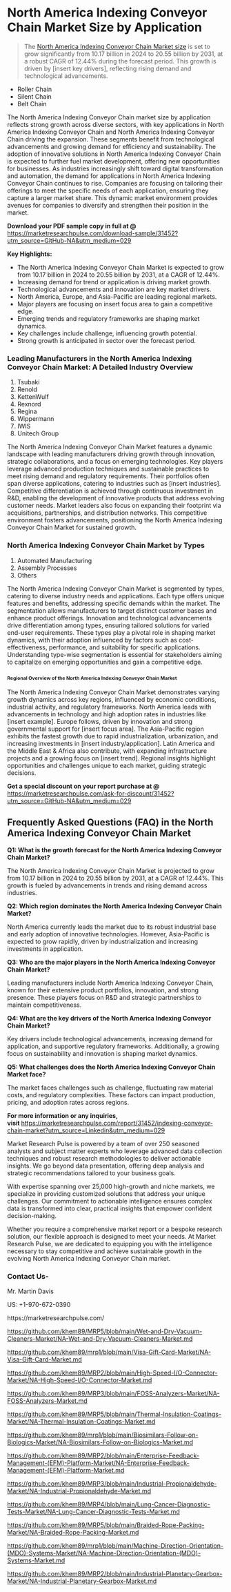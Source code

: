 <h1>North America Indexing Conveyor Chain Market&nbsp;Size by Application</h1><blockquote><p>The <a href="https://marketresearchpulse.com/download-sample/31452?utm_source=GitHub-NA&amp;utm_medium=029">North America Indexing Conveyor Chain Market size</a> is set to grow significantly from 10.17 billion in 2024 to 20.55 billion by 2031, at a robust CAGR of 12.44% during the forecast period. This growth is driven by [insert key drivers], reflecting rising demand and technological advancements.</p></blockquote><ul><li>Roller Chain<li> Silent Chain<li> Belt Chain</li></ul><p>The North America Indexing Conveyor Chain market size by application reflects strong growth across diverse sectors, with key applications in North America Indexing Conveyor Chain and North America Indexing Conveyor Chain driving the expansion. These segments benefit from technological advancements and growing demand for efficiency and sustainability. The adoption of innovative solutions in North America Indexing Conveyor Chain is expected to further fuel market development, offering new opportunities for businesses. As industries increasingly shift toward digital transformation and automation, the demand for applications in North America Indexing Conveyor Chain continues to rise. Companies are focusing on tailoring their offerings to meet the specific needs of each application, ensuring they capture a larger market share. This dynamic market environment provides avenues for companies to diversify and strengthen their position in the market.</p><p><strong>Download your PDF sample copy in full at @ </strong><a href="https://marketresearchpulse.com/download-sample/31452?utm_source=GitHub-NA&amp;utm_medium=029">https://marketresearchpulse.com/download-sample/31452?utm_source=GitHub-NA&amp;utm_medium=029</a></p><p><strong>Key Highlights: </strong></p><ul><li>The North America Indexing Conveyor Chain Market is expected to grow from 10.17 billion in 2024 to 20.55 billion by 2031, at a CAGR of 12.44%.</li><li>Increasing demand for trend or application is driving market growth.</li><li>Technological advancements and innovation are key market drivers.</li><li>North America, Europe, and Asia-Pacific are leading regional markets.</li><li>Major players are focusing on insert focus area to gain a competitive edge.</li><li>Emerging trends and regulatory frameworks are shaping market dynamics.</li><li>Key challenges include challenge, influencing growth potential.</li><li>Strong growth is anticipated in sector over the forecast period.</li></ul><h3>Leading Manufacturers in the North America Indexing Conveyor Chain Market: A Detailed Industry Overview</h3><ol><li>Tsubaki</li><li>Renold</li><li>KettenWulf</li><li>Rexnord</li><li>Regina</li><li>Wippermann</li><li>IWIS</li><li>Unitech Group</li></ol><div class="flex max-w-full flex-col flex-grow"><div class="min-h-8 text-message flex w-full flex-col items-end gap-2 whitespace-normal break-words [.text-message+&amp;]:mt-5" dir="auto" data-message-author-role="assistant" data-message-id="fd8432e4-4910-450d-b182-61b7bfb0a01f" data-message-model-slug="gpt-4o"><div class="flex w-full flex-col gap-1 empty:hidden first:pt-[3px]"><div class="markdown prose w-full break-words dark:prose-invert light"><p>The North America Indexing Conveyor Chain Market features a dynamic landscape with leading manufacturers driving growth through innovation, strategic collaborations, and a focus on emerging technologies. Key players leverage advanced production techniques and sustainable practices to meet rising demand and regulatory requirements. Their portfolios often span diverse applications, catering to industries such as [insert industries]. Competitive differentiation is achieved through continuous investment in R&amp;D, enabling the development of innovative products that address evolving customer needs. Market leaders also focus on expanding their footprint via acquisitions, partnerships, and distribution networks. This competitive environment fosters advancements, positioning the North America Indexing Conveyor Chain Market for sustained growth.</p></div></div></div></div><h3>North America Indexing Conveyor Chain Market by Types</h3><ol><li>Automated Manufacturing<li> Assembly Processes<li> Others</li></ol><div class="flex max-w-full flex-col flex-grow"><div class="min-h-8 text-message flex w-full flex-col items-end gap-2 whitespace-normal break-words [.text-message+&amp;]:mt-5" dir="auto" data-message-author-role="assistant" data-message-id="084470be-0bb7-4664-bddf-5156b4f41249" data-message-model-slug="gpt-4o-mini"><div class="flex w-full flex-col gap-1 empty:hidden first:pt-[3px]"><div class="markdown prose w-full break-words dark:prose-invert light"><p>The North America Indexing Conveyor Chain Market is segmented by types, catering to diverse industry needs and applications. Each type offers unique features and benefits, addressing specific demands within the market. The segmentation allows manufacturers to target distinct customer bases and enhance product offerings. Innovation and technological advancements drive differentiation among types, ensuring tailored solutions for varied end-user requirements. These types play a pivotal role in shaping market dynamics, with their adoption influenced by factors such as cost-effectiveness, performance, and suitability for specific applications. Understanding type-wise segmentation is essential for stakeholders aiming to capitalize on emerging opportunities and gain a competitive edge.</p></div></div></div></div><h3><span style="font-size: 11px;">Regional Overview of the North America Indexing Conveyor Chain Market</span></h3><div class="flex max-w-full flex-col flex-grow"><div class="min-h-8 text-message flex w-full flex-col items-end gap-2 whitespace-normal break-words [.text-message+&amp;]:mt-5" dir="auto" data-message-author-role="assistant" data-message-id="e9038762-ce64-4e30-91c9-9bd413514231" data-message-model-slug="gpt-4o-mini"><div class="flex w-full flex-col gap-1 empty:hidden first:pt-[3px]"><div class="markdown prose w-full break-words dark:prose-invert light"><p>The North America Indexing Conveyor Chain Market demonstrates varying growth dynamics across key regions, influenced by economic conditions, industrial activity, and regulatory frameworks. North America leads with advancements in technology and high adoption rates in industries like [insert example]. Europe follows, driven by innovation and strong governmental support for [insert focus area]. The Asia-Pacific region exhibits the fastest growth due to rapid industrialization, urbanization, and increasing investments in [insert industry/application]. Latin America and the Middle East &amp; Africa also contribute, with expanding infrastructure projects and a growing focus on [insert trend]. Regional insights highlight opportunities and challenges unique to each market, guiding strategic decisions.</p></div></div></div></div><p><strong>Get a special discount on your report purchase at @ </strong><a href="https://marketresearchpulse.com/ask-for-discount/31452?utm_source=GitHub-NA&amp;utm_medium=029">https://marketresearchpulse.com/ask-for-discount/31452?utm_source=GitHub-NA&amp;utm_medium=029</a></p><h2>Frequently Asked Questions (FAQ) in the North America Indexing Conveyor Chain Market</h2><p><strong>Q1: What is the growth forecast for the North America Indexing Conveyor Chain Market?</strong></p><p>The North America Indexing Conveyor Chain Market is projected to grow from 10.17 billion in 2024 to 20.55 billion by 2031, at a CAGR of 12.44%. This growth is fueled by advancements in trends and rising demand across industries.</p><p><strong>Q2: Which region dominates the North America Indexing Conveyor Chain Market?</strong></p><p>North America currently leads the market due to its robust industrial base and early adoption of innovative technologies. However, Asia-Pacific is expected to grow rapidly, driven by industrialization and increasing investments in application.</p><p><strong>Q3: Who are the major players in the North America Indexing Conveyor Chain Market?</strong></p><p>Leading manufacturers include North America Indexing Conveyor Chain, known for their extensive product portfolios, innovation, and strong presence. These players focus on R&amp;D and strategic partnerships to maintain competitiveness.</p><p><strong>Q4: What are the key drivers of the North America Indexing Conveyor Chain Market?</strong></p><p>Key drivers include technological advancements, increasing demand for application, and supportive regulatory frameworks. Additionally, a growing focus on sustainability and innovation is shaping market dynamics.</p><p><strong>Q5: What challenges does the North America Indexing Conveyor Chain Market face?</strong></p><p>The market faces challenges such as challenge, fluctuating raw material costs, and regulatory complexities. These factors can impact production, pricing, and adoption rates across regions.</p><p><strong>For more information or any inquiries, visit&nbsp;</strong><a href="https://marketresearchpulse.com/report/31452/indexing-conveyor-chain-market?utm_source=Linkedin&utm_medium=029">https://marketresearchpulse.com/report/31452/indexing-conveyor-chain-market?utm_source=Linkedin&utm_medium=029</a></p><p>Market Research Pulse is powered by a team of over 250 seasoned analysts and subject matter experts who leverage advanced data collection techniques and robust research methodologies to deliver actionable insights. We go beyond data presentation, offering deep analysis and strategic recommendations tailored to your business goals.</p><p>With expertise spanning over 25,000 high-growth and niche markets, we specialize in providing customized solutions that address your unique challenges. Our commitment to actionable intelligence ensures complex data is transformed into clear, practical insights that empower confident decision-making.</p><p>Whether you require a comprehensive market report or a bespoke research solution, our flexible approach is designed to meet your needs. At Market Research Pulse, we are dedicated to equipping you with the intelligence necessary to stay competitive and achieve sustainable growth in the evolving North America Indexing Conveyor Chain market.</p><h3><strong>Contact Us-</strong></h3><p>Mr. Martin Davis</p><p>US: +1-970-672-0390</p><p>https://marketresearchpulse.com/</p><p><a href="https://github.com/khem89/MRP5/blob/main/Wet-and-Dry-Vacuum-Cleaners-Market/NA-Wet-and-Dry-Vacuum-Cleaners-Market.md">https://github.com/khem89/MRP5/blob/main/Wet-and-Dry-Vacuum-Cleaners-Market/NA-Wet-and-Dry-Vacuum-Cleaners-Market.md</a></p><p><a href="https://github.com/khem89/mrp1/blob/main/Visa-Gift-Card-Market/NA-Visa-Gift-Card-Market.md">https://github.com/khem89/mrp1/blob/main/Visa-Gift-Card-Market/NA-Visa-Gift-Card-Market.md</a></p><p><a href="https://github.com/khem89/MRP2/blob/main/High-Speed-I/O-Connector-Market/NA-High-Speed-I/O-Connector-Market.md">https://github.com/khem89/MRP2/blob/main/High-Speed-I/O-Connector-Market/NA-High-Speed-I/O-Connector-Market.md</a></p><p><a href="https://github.com/khem89/MRP3/blob/main/FOSS-Analyzers-Market/NA-FOSS-Analyzers-Market.md">https://github.com/khem89/MRP3/blob/main/FOSS-Analyzers-Market/NA-FOSS-Analyzers-Market.md</a></p><p><a href="https://github.com/khem89/MRP5/blob/main/Thermal-Insulation-Coatings-Market/NA-Thermal-Insulation-Coatings-Market.md">https://github.com/khem89/MRP5/blob/main/Thermal-Insulation-Coatings-Market/NA-Thermal-Insulation-Coatings-Market.md</a></p><p><a href="https://github.com/khem89/mrp1/blob/main/Biosimilars-Follow-on-Biologics-Market/NA-Biosimilars-Follow-on-Biologics-Market.md">https://github.com/khem89/mrp1/blob/main/Biosimilars-Follow-on-Biologics-Market/NA-Biosimilars-Follow-on-Biologics-Market.md</a></p><p><a href="https://github.com/khem89/MRP2/blob/main/Enterprise-Feedback-Management-(EFM)-Platform-Market/NA-Enterprise-Feedback-Management-(EFM)-Platform-Market.md">https://github.com/khem89/MRP2/blob/main/Enterprise-Feedback-Management-(EFM)-Platform-Market/NA-Enterprise-Feedback-Management-(EFM)-Platform-Market.md</a></p><p><a href="https://github.com/khem89/MRP3/blob/main/Industrial-Propionaldehyde-Market/NA-Industrial-Propionaldehyde-Market.md">https://github.com/khem89/MRP3/blob/main/Industrial-Propionaldehyde-Market/NA-Industrial-Propionaldehyde-Market.md</a></p><p><a href="https://github.com/khem89/MRP4/blob/main/Lung-Cancer-Diagnostic-Tests-Market/NA-Lung-Cancer-Diagnostic-Tests-Market.md">https://github.com/khem89/MRP4/blob/main/Lung-Cancer-Diagnostic-Tests-Market/NA-Lung-Cancer-Diagnostic-Tests-Market.md</a></p><p><a href="https://github.com/khem89/MRP5/blob/main/Braided-Rope-Packing-Market/NA-Braided-Rope-Packing-Market.md">https://github.com/khem89/MRP5/blob/main/Braided-Rope-Packing-Market/NA-Braided-Rope-Packing-Market.md</a></p><p><a href="https://github.com/khem89/mrp1/blob/main/Machine-Direction-Orientation-(MDO)-Systems-Market/NA-Machine-Direction-Orientation-(MDO)-Systems-Market.md">https://github.com/khem89/mrp1/blob/main/Machine-Direction-Orientation-(MDO)-Systems-Market/NA-Machine-Direction-Orientation-(MDO)-Systems-Market.md</a></p><p><a href="https://github.com/khem89/MRP2/blob/main/Industrial-Planetary-Gearbox-Market/NA-Industrial-Planetary-Gearbox-Market.md">https://github.com/khem89/MRP2/blob/main/Industrial-Planetary-Gearbox-Market/NA-Industrial-Planetary-Gearbox-Market.md</a></p>
